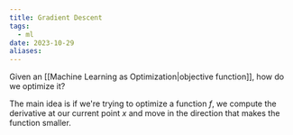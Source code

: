 ```yaml
---
title: Gradient Descent
tags:
  - ml
date: 2023-10-29
aliases:
---
```

Given an [[Machine Learning as Optimization|objective function]], how do we optimize it?

The main idea is if we're trying to optimize a function *f*, we compute the derivative at our current point $x$ and move in the direction that makes the function smaller. 